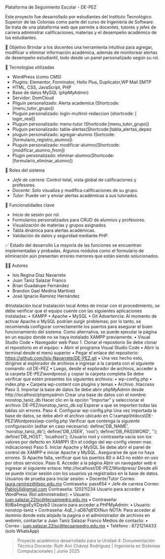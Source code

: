 Plataforma de Seguimiento Escolar - DE-PEZ

Este proyecto fue desarrollado por estudiantes del Instituto Tecnológico Superior de las Colonias como parte del curso de Ingeniería de Software. Se trata de una plataforma web que permite a docentes, tutores y jefes de carrera administrar calificaciones, materias y el desempeño académico de los estudiantes.

🎯 Objetivo
Brindar a los docentes una herramienta intuitiva para agregar, modificar o eliminar información académica, además de monitorear alertas de desempeño estudiantil, todo desde un panel personalizado según su rol.

🧱 Tecnologías utilizadas
- WordPress (como CMS)
- Plugins: Elementor, Forminator, Hello Plus, Duplicator,WP Mail SMTP
- HTML, CSS, JavaScript, PHP
- Base de datos MySQL (phpMyAdmin)
- Servidor: DomCloud
- Pliguin personalizado: Alerta academica (Shortcode: [menu_tutor_grupo])
- Pluguin personalizado: login-multirol-redaccion (shortcode: [ login_real])
- Pluguin personalizado: menu-tutor (Shortcode:[menu_tutor_grupo])
- Pluguin personalizado: tabla-alertas(Shortcode:[tabla_alertas_depez
- pluguin personalizado: agregar-alumno (Sortcode:[formulario_registro_alumno])
- Pluguin personalizado: modificar-alumno(Shortcode:[modificar_alumno_from])
- Plugin personalizado: eliminar-alumno(Shortcode:[formulario_eliminar_alumno])

🔐 Roles del sistema
- *Jefe de carrera*: Control total, vista global de calificaciones y profesores.
- *Docente*: Solo visualiza y modifica calificaciones de su grupo.
- *Tutor*: Puede ver y enviar alertas académicas a sus tutorados.

📁 Funcionalidades clave
- Inicio de sesión por rol.
- Formularios personalizados para CRUD de alumnos y profesores.
- Visualización de materias y grupos asignados.
- Tabla dinámica para alertas académicas.
- Validación de datos y seguridad mediante PHP.

✅ Estado del desarrollo
La mayoría de las funciones se encuentran implementadas y probadas. Algunos módulos como el formulario de eliminación aún presentan errores menores que están siendo solucionados.

👨‍💻 Autores
- Isis Regina Díaz Navarrete
- Juan Taniz Salazar Franco
- Brian Guadalupe Fernández
- Brandon Gael Medina Martínez
- José Ignacio Ramirez Hernández

⚙️Instalación local
Instalación local
Antes de iniciar con el procedimiento, se debe verificar que el equipo cuente con las siguientes aplicaciones instaladas:
•	XAMPP 
•	Apache
•	MySQL
•	Git
Advertencia: Al momento de activar Apache o MySQL podrían surgir problemas; por lo tanto, se recomienda configurar correctamente los puertos para asegurar el buen funcionamiento del sistema. Como alternativa, se puede ejecutar la página en un equipo donde no se haya instalado XAMPP previamente.
•	Visual Studio Code
•	Navegador web
Paso 1. Clonar el repositorio
Se debe clonar el repositorio en el equipo:
•	Abrir el programa Visual Studio Code
•	Abrir la terminal desde el menú superior
•	Pegar el enlace del repositorio: https://github.com/Isis-Navarrete/DE-PEZ.git
•	Una vez hecho esto, dirigirse al explorador de archivos e ingresar a la carpeta con el siguiente comando: cd DE-PEZ
•	Luego, desde el explorador de archivos, acceder a la carpeta DE-PEZ\wordpress\ y copiar la carpeta completa
Se debe verificar que estén presentes los siguientes archivos:
•	wp-config.php
•	index.php
•	Carpeta wp-content con plugins y temas
•	Archivo .htaccess
Paso 3. Importar la base de datos
Se debe abrir phpMyAdmin desde http://localhost/phpmyadmin
Crear una base de datos con el nombre: nonstop_taniz_db
Hacer clic en la opción "Importar" y seleccionar el archivo: DE-PEZ/nonstop_taniz_db.sql
Esperar a que se importen todas las tablas sin errores.
Paso 4. Configurar wp-config.php
Una vez importada la base de datos, se debe abrir el archivo ubicado en C:\xampp\htdocs\DE-PEZ\Wordpress\wp-config.php
Verificar que contenga la siguiente configuración (editar en caso necesario):
define('DB_NAME', 'nonstop_taniz_db');
define('DB_USER', 'root');
define('DB_PASSWORD', '');
define('DB_HOST', 'localhost');
(Usuario root y contraseña vacía son los valores por defecto en XAMPP)
(En el código del wp-config vienen mas indicaciones)
Paso 5. Iniciar Apache y MySQL
Se debe abrir el panel de control de XAMPP e iniciar Apache y MySQL. Asegurarse de que no haya errores. Si Apache falla, verificar que los puertos 80 o 443 no estén en uso por otros servicios.
Paso 6. Acceder a la página
Abrir un navegador web e ingresar al siguiente enlace:
http://localhost/DE-PEZ/Wordpress/
Desde allí se puede iniciar sesión con los usuarios ya registrados en la base de datos.
Usuarios de prueba para iniciar sesión:
•	Docente/Tutor
Correo: laura.ramirez@itspc.edu.mx
Contraseña: pass654
•	Jefe de carrera
Correo: PabloUli@gmail.com
Contraseña: 120211234
Usuario para acceder a WordPress (Rol administrador):
•	Usuario: juan.salazar.22isc@tecsanpedro.edu.mx
•	Contraseña: 8)tBa4mgjsEyXDqvb3
Usuario para acceder a PHPMyAdmin:
•	Usuario: nonstop-taniz
•	Contraseña: 4qE_I-aD67q61D(Nun
NOTA: Para acceder al dominio donde esta alojado la pagina o el administrador de archivos en webmin, contactar a Juan Taniz Salazar Franco
Medios de contacto:
•	Correo : juan.salazar.22isc@tecsanpedro.edu.mx
•	Teléfono : 8721214433 (solo WhatsApp)



> Proyecto académico desarrollado para la Unidad 4: Documentación Técnica
> Docente: Ruth Aivi Chávez Rodríguez | Ingeniería en Sistemas Computacionales | Junio 2025
